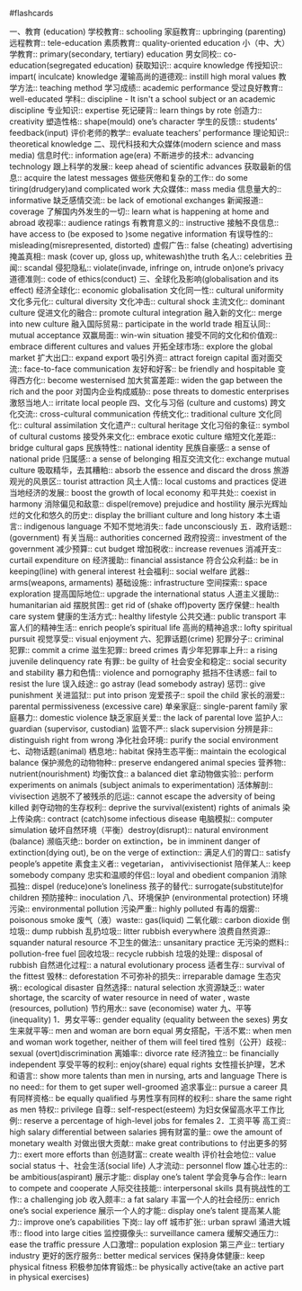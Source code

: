 #flashcards 

一、教育 (education)
学校教育:: schooling
家庭教育:: upbringing (parenting)
远程教育:: tele-education
素质教育:: quality-oriented education
小（中、大）学教育:: primary(secondary, tertiary) education
男女同校:: co-education(segregated education)
获取知识:: acquire knowledge
传授知识:: impart( inculcate) knowledge <!--SR:!2023-12-11-22-53,1,230-->
灌输高尚的道德观:: instill high moral values
教学方法:: teaching method
学习成绩:: academic performance <!--SR:!2023-12-11-22-55,1,230-->
受过良好教育:: well-educated
学科:: discipline - It isn't a school subject or an academic discipline
专业知识:: expertise
死记硬背:: learn things by rote <!--SR:!2023-12-13-10-55,2.5,250-->
创造力:: creativity
塑造性格:: shape(mould) one’s character <!--SR:!2023-12-13-10-55,2.5,250-->
学生的反馈:: students’ feedback(input)
评价老师的教学:: evaluate teachers’ performance
理论知识:: theoretical knowledge
二、现代科技和大众媒体(modern science and mass media)
信息时代:: information age(era)
不断进步的技术:: advancing technology
跟上科学的发展:: keep ahead of scientific advances
获取最新的信息:: acquire the latest messages
做些厌倦和复杂的工作:: do some tiring(drudgery)and complicated work
大众媒体:: mass media
信息量大的:: informative
缺乏感情交流:: be lack of emotional exchanges
新闻报道:: coverage
了解国内外发生的一切:: learn what is happening at home and abroad
收视率:: audience ratings
有教育意义的:: instructive
接触不良信息:: have access to (be exposed to )some negative information
有误导性的:: misleading(misrepresented, distorted)
虚假广告:: false (cheating) advertising
掩盖真相:: mask (cover up, gloss up, whitewash)the truth
名人:: celebrities
丑闻:: scandal
侵犯隐私:: violate(invade, infringe on, intrude on)one’s privacy
道德准则:: code of ethics(conduct)
三、全球化及影响(globalisation and its effect)
经济全球化:: economic globalisation <!--SR:!2023-12-11-22-54,1,230-->
文化同一性:: cultural uniformity
文化多元化:: cultural diversity
文化冲击:: cultural shock
主流文化:: dominant culture
促进文化的融合:: promote cultural integration
融入新的文化:: merge into new culture
融入国际贸易:: participate in the world trade
相互认同:: mutual acceptance <!--SR:!2023-12-11-22-53,1,230-->
双赢局面:: win-win situation
接受不同的文化和价值观:: embrace different cultures and values
开拓全球市场:: explore the global market
扩大出口:: expand export
吸引外资:: attract foreign capital
面对面交流:: face-to-face communication
友好和好客:: be friendly and hospitable
变得西方化:: become westernised
加大贫富差距:: widen the gap between the rich and the poor
对国内企业构成威胁:: pose threats to domestic enterprises
激怒当地人:: irritate local people
四、文化与习俗 (culture and customs)
跨文化交流:: cross-cultural communication
传统文化:: traditional culture
文化同化:: cultural assimilation
文化遗产:: cultural heritage
文化习俗的象征:: symbol of cultural customs
接受外来文化:: embrace exotic culture
缩短文化差距:: bridge cultural gaps
民族特性:: national identity
民族自豪感:: a sense of national pride
归属感:: a sense of belonging
相互交流文化:: exchange mutual culture
吸取精华，去其糟粕:: absorb the essence and discard the dross
旅游观光的风景区:: tourist attraction
风土人情:: local customs and practices
促进当地经济的发展:: boost the growth of local economy
和平共处:: coexist in harmony
消除偏见和敌意:: dispel(remove) prejudice and hostility
展示光辉灿烂的文化和悠久的历史:: display the brilliant culture and long history
本土语言:: indigenous language
不知不觉地消失:: fade unconsciously
五．政府话题:: (government) <!--SR:!2023-12-11-22-54,1,230-->
有关当局:: authorities concerned
政府投资:: investment of the government
减少预算:: cut budget
增加税收:: increase revenues
消减开支:: curtail expenditure on
经济援助:: financial assistance
符合公众利益:: be in keeping(line) with general interest
社会福利:: social welfare
武器:: arms(weapons, armaments)
基础设施:: infrastructure
空间探索:: space exploration
提高国际地位:: upgrade the international status <!--SR:!2023-12-13-10-51,2.5,250-->
人道主义援助:: humanitarian aid
摆脱贫困:: get rid of (shake off)poverty <!--SR:!2023-12-11-22-51,1,230-->
医疗保健:: health care system <!--SR:!2023-12-13-10-55,2.5,250-->
健康的生活方式:: healthy lifestyle
公共交通:: public transport
丰富人们的精神生活:: enrich people’s spiritual life
高尚的精神追求:: lofty spiritual pursuit <!--SR:!2023-12-11-22-54,1,230-->
视觉享受:: visual enjoyment <!--SR:!2023-12-11-22-54,1,230-->
六、犯罪话题(crime)
犯罪分子:: criminal
犯罪:: commit a crime
滋生犯罪:: breed crimes
青少年犯罪率上升:: a rising juvenile delinquency rate
有罪:: be guilty of
社会安全和稳定:: social security and stability
暴力和色情:: violence and pornography
抵挡不住诱惑:: fail to resist the lure
误入歧途:: go astray (lead somebody astray)
惩罚:: give punishment
关进监狱:: put into prison
宠爱孩子:: spoil the child
家长的溺爱:: parental permissiveness (excessive care)
单亲家庭:: single-parent family
家庭暴力:: domestic violence
缺乏家庭关爱:: the lack of parental love
监护人:: guardian (supervisor, custodian)
监管不严:: slack supervision
分辨是非:: distinguish right from wrong
净化社会环境:: purify the social environment
七、动物话题(animal)
栖息地:: habitat
保持生态平衡:: maintain the ecological balance
保护濒危的动物物种:: preserve endangered animal species
营养物:: nutrient(nourishment)
均衡饮食:: a balanced diet
拿动物做实验:: perform experiments on animals (subject animals to experimentation)
活体解剖:: vivisection
逃脱不了被残杀的厄运:: cannot escape the adversity of being killed
剥夺动物的生存权利:: deprive the survival(existent) rights of animals <!--SR:!2023-12-11-22-52,1,230-->
染上传染病:: contract (catch)some infectious disease
电脑模拟:: computer simulation
破坏自然环境（平衡）destroy(disrupt):: natural environment (balance)
濒临灭绝:: border on extinction，be in imminent danger of extinction(dying out), be on the verge of
extinction::
满足人们的胃口:: satisfy people’s appetite
素食主义者:: vegetarian， antivivisectionist
陪伴某人:: keep somebody company
忠实和温顺的伴侣:: loyal and obedient companion
消除孤独:: dispel (reduce)one’s loneliness <!--SR:!2023-12-11-22-53,1,230-->
孩子的替代:: surrogate(substitute)for children
预防接种:: inoculation
八、环境保护 (environmental protection)
环境污染:: environmental pollution
污染严重:: highly polluted
有毒的烟雾:: poisonous smoke
废气（液）waste:: gas(liquid)
二氧化碳:: carbon dioxide <!--SR:!2023-12-13-10-55,2.5,250-->
倒垃圾:: dump rubbish <!--SR:!2023-12-13-10-56,2.5,250-->
乱扔垃圾:: litter rubbish everywhere
浪费自然资源:: squander natural resource
不卫生的做法:: unsanitary practice
无污染的燃料:: pollution-free fuel
回收垃圾:: recycle rubbish
垃圾的处理:: disposal of rubbish <!--SR:!2023-12-13-10-55,2.5,250-->
自然进化过程:: a natural evolutionary process
适者生存:: survival of the fittest
毁林:: deforestation
不可弥补的损失:: irreparable damage
生态灾祸:: ecological disaster
自然选择:: natural selection
水资源缺乏:: water shortage, the scarcity of water resource in need of water , waste (resources, pollution)
节约用水:: save (economise) water
九、平等(inequality)
1．男女平等:: gender equality (equality between the sexes)
男女生来就平等:: men and woman are born equal <!--SR:!2023-12-13-10-56,2.5,250-->
男女搭配，干活不累:: when men and woman work together, neither of them will feel tired
性别（公开）歧视:: sexual (overt)discrimination <!--SR:!2023-12-13-10-55,2.5,250-->
离婚率:: divorce rate
经济独立:: be financially independent
享受平等的权利:: enjoy(share) equal rights
女性擅长护理，艺术和语言:: show more talents than men in nursing, arts and language There is no <!--SR:!2023-12-13-10-54,2.5,250-->
need:: for them to get super well-groomed
追求事业:: pursue a career
具有同样资格:: be equally qualified
与男性享有同样的权利:: share the same right as men
特权:: privilege
自尊:: self-respect(esteem)
为妇女保留高水平工作比例:: reserve a percentage of high-level jobs for females
2．工资平等
高工资:: high salary differential between salaries
拥有财富的量:: owe the amount of monetary wealth
对做出很大贡献:: make great contributions to <!--SR:!2023-12-13-10-52,2.5,250-->
付出更多的努力:: exert more efforts than
创造财富:: create wealth
评价社会地位:: value social status
十、社会生活(social life)
人才流动:: personnel flow <!--SR:!2023-12-13-10-56,2.5,250-->
雄心壮志的:: be ambitious(aspirant)
展示才能:: display one’s talent
学会竞争与合作:: learn to compete and cooperate
人际交往技能:: interpersonal skills
具有挑战性的工作:: a challenging job <!--SR:!2023-12-13-10-51,2.5,250-->
收入颇丰:: a fat salary <!--SR:!2023-12-13-10-55,2.5,250-->
丰富一个人的社会经历:: enrich one’s social experience <!--SR:!2023-12-13-10-54,2.5,250-->
展示一个人的才能:: display one’s talent
提高某人能力:: improve one’s capabilities
下岗:: lay off
城市扩张:: urban sprawl <!--SR:!2023-12-11-22-53,1,230-->
涌进大城市:: flood into large cities
监控摄像头:: surveillance camera
缓解交通压力:: ease the traffic pressure
人口激增:: population explosion
第三产业:: tertiary industry
更好的医疗服务:: better medical services
保持身体健康:: keep physical fitness
积极参加体育锻炼:: be physically active(take an active part in physical exercises)